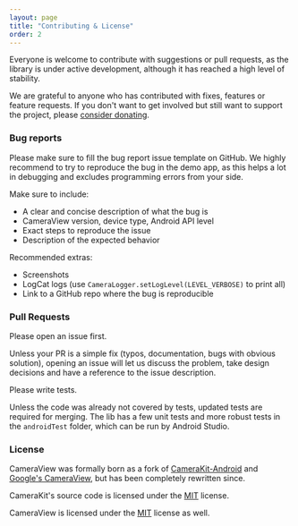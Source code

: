 ```yaml
---
layout: page
title: "Contributing & License"
order: 2
---
```


Everyone is welcome to contribute with suggestions or pull requests, as the library is under active development,
although it has reached a high level of stability.

We are grateful to anyone who has contributed with fixes, features or feature requests. If you don't
want to get involved but still want to support the project, please [consider donating](donate).

### Bug reports

Please make sure to fill the bug report issue template on GitHub.
We highly recommend to try to reproduce the bug in the demo app, as this helps a lot in debugging
and excludes programming errors from your side.

Make sure to include:

- A clear and concise description of what the bug is
- CameraView version, device type, Android API level
- Exact steps to reproduce the issue
- Description of the expected behavior

Recommended extras:

- Screenshots
- LogCat logs (use `CameraLogger.setLogLevel(LEVEL_VERBOSE)` to print all)
- Link to a GitHub repo where the bug is reproducible

### Pull Requests

Please open an issue first.

Unless your PR is a simple fix (typos, documentation, bugs with obvious solution), opening an issue
will let us discuss the problem, take design decisions and have a reference to the issue description.

Please write tests.

Unless the code was already not covered by tests, updated tests are required for merging. The lib
has a few unit tests and more robust tests in the `androidTest` folder, which can be run by Android Studio.

### License

CameraView was formally born as a fork of [CameraKit-Android](https://github.com/wonderkiln/CameraKit-Android) 
and [Google's CameraView](https://github.com/google/cameraview), but has been completely rewritten since.

CameraKit's source code is licensed under the [MIT](https://github.com/wonderkiln/CameraKit-Android/blob/master/LICENSE) license.

CameraView is licensed under the [MIT](https://github.com/natario1/CameraView/blob/master/LICENSE) license as well.

